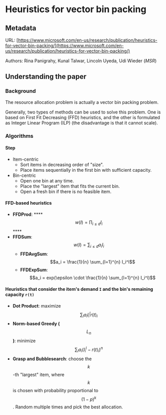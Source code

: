# Heuristics for vector bin packing

## Metadata

URL: [https://www.microsoft.com/en-us/research/publication/heuristics-for-vector-bin-packing/](https://www.microsoft.com/en-us/research/publication/heuristics-for-vector-bin-packing/)

Authors: Rina Panigrahy, Kunal Talwar, Lincoln Uyeda, Udi Wieder (_MSR_)

## Understanding the paper

### Background

The resource allocation problem is actually a vector bin packing problem.

Generally, two types of methods can be used to solve this problem. One is based on First Fit Decreasing (FFD) heuristics, and the other is formulated as Integer Linear Program (ILP) (the disadvantage is that it cannot scale).

### Algorithms

#### Step

* Item-centric
  * Sort items in decreasing order of "size".
  * Place items sequentially in the first bin with sufficient capacity.
* Bin-centric
  * Open one bin at any time.
  * Place the "largest" item that fits the current bin.
  * Open a fresh bin if there is no feasible item.

#### FFD-based heuristics

* **FFDProd**: **** $$w(I) = \prod_{i \le d} I_i$$****
* **FFDSum**: $$w(I) = \sum_{i \le d} a_i I_i$$
  * **FFDAvgSum**: $$a_i = \frac{1}{n} \sum_{l=1}^{n} I_i^l$$
  * **FFDExpSum**: $$a_i = exp(\epsilon \cdot \frac{1}{n} \sum_{l=1}^{n} I_i^l)$$

#### Heuristics that consider the item's demand `I` and the bin's remaining capacity `r(t)`

* **Dot Product**: maximize $$\sum_i a_i I_i^l r(t)_i$$
* **Norm-based Greedy (**$$L_n$$**)**: minimize $$\sum_i a_i (I_i^l - r(t)_i)^n$$
* **Grasp and Bubblesearch**: choose the $$k$$-th "largest" item, where $$k$$ is chosen with probability proportional to $$(1-p)^k$$. Random multiple times and pick the best allocation.
